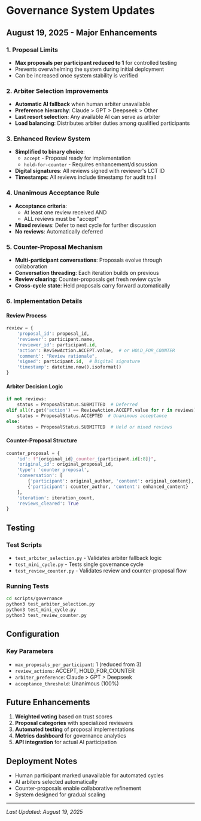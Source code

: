 # Governance System Updates

## August 19, 2025 - Major Enhancements

### 1. Proposal Limits
- **Max proposals per participant reduced to 1** for controlled testing
- Prevents overwhelming the system during initial deployment
- Can be increased once system stability is verified

### 2. Arbiter Selection Improvements
- **Automatic AI fallback** when human arbiter unavailable
- **Preference hierarchy**: Claude > GPT > Deepseek > Other
- **Last resort selection**: Any available AI can serve as arbiter
- **Load balancing**: Distributes arbiter duties among qualified participants

### 3. Enhanced Review System
- **Simplified to binary choice**: 
  - `accept` - Proposal ready for implementation
  - `hold-for-counter` - Requires enhancement/discussion
- **Digital signatures**: All reviews signed with reviewer's LCT ID
- **Timestamps**: All reviews include timestamp for audit trail

### 4. Unanimous Acceptance Rule
- **Acceptance criteria**: 
  - At least one review received AND
  - ALL reviews must be "accept"
- **Mixed reviews**: Defer to next cycle for further discussion
- **No reviews**: Automatically deferred

### 5. Counter-Proposal Mechanism
- **Multi-participant conversations**: Proposals evolve through collaboration
- **Conversation threading**: Each iteration builds on previous
- **Review clearing**: Counter-proposals get fresh review cycle
- **Cross-cycle state**: Held proposals carry forward automatically

### 6. Implementation Details

#### Review Process
```python
review = {
    'proposal_id': proposal_id,
    'reviewer': participant.name,
    'reviewer_id': participant.id,
    'action': ReviewAction.ACCEPT.value,  # or HOLD_FOR_COUNTER
    'comment': "Review rationale",
    'signed': participant.id,  # Digital signature
    'timestamp': datetime.now().isoformat()
}
```

#### Arbiter Decision Logic
```python
if not reviews:
    status = ProposalStatus.SUBMITTED  # Deferred
elif all(r.get('action') == ReviewAction.ACCEPT.value for r in reviews):
    status = ProposalStatus.ACCEPTED  # Unanimous acceptance
else:
    status = ProposalStatus.SUBMITTED  # Held or mixed reviews
```

#### Counter-Proposal Structure
```python
counter_proposal = {
    'id': f"{original_id}_counter_{participant.id[:8]}",
    'original_id': original_proposal_id,
    'type': 'counter_proposal',
    'conversation': [
        {'participant': original_author, 'content': original_content},
        {'participant': counter_author, 'content': enhanced_content}
    ],
    'iteration': iteration_count,
    'reviews_cleared': True
}
```

## Testing

### Test Scripts
- `test_arbiter_selection.py` - Validates arbiter fallback logic
- `test_mini_cycle.py` - Tests single governance cycle
- `test_review_counter.py` - Validates review and counter-proposal flow

### Running Tests
```bash
cd scripts/governance
python3 test_arbiter_selection.py
python3 test_mini_cycle.py
python3 test_review_counter.py
```

## Configuration

### Key Parameters
- `max_proposals_per_participant`: 1 (reduced from 3)
- `review_actions`: ACCEPT, HOLD_FOR_COUNTER
- `arbiter_preference`: Claude > GPT > Deepseek
- `acceptance_threshold`: Unanimous (100%)

## Future Enhancements

1. **Weighted voting** based on trust scores
2. **Proposal categories** with specialized reviewers
3. **Automated testing** of proposal implementations
4. **Metrics dashboard** for governance analytics
5. **API integration** for actual AI participation

## Deployment Notes

- Human participant marked unavailable for automated cycles
- AI arbiters selected automatically
- Counter-proposals enable collaborative refinement
- System designed for gradual scaling

---

*Last Updated: August 19, 2025*